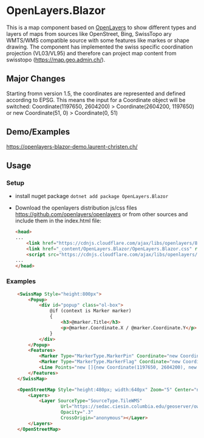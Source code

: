 # OpenLayers.Blazor

This is a map component based on [OpenLayers](https://openlayers.org/) to show different types and layers of maps from sources like OpenStreet, Bing, SwissTopo ary WMTS/WMS compatible source with some features like markes or shape drawing. The component has implemented the swiss specific coordination projection (VL03/VL95) and therefore can project map content from swisstopo (https://map.geo.admin.ch/). 

## Major Changes

Starting fromn version 1.5, the coordinates are represented and defined according to EPSG. This means the input for a Coordinate object will be switched: Coordinate(1197650, 2604200) > Coordinate(2604200, 1197650) or new Coordinate(51, 0) > Coordinate(0, 51)

## Demo/Examples

https://openlayers-blazor-demo.laurent-christen.ch/

## Usage

### Setup

- install nuget package ```dotnet add package OpenLayers.Blazor```
- Download the openlayers distribution js/css files https://github.com/openlayers/openlayers or from other sources and include them in the index.html file:

    ```html
    <head>
    ...
        <link href="https://cdnjs.cloudflare.com/ajax/libs/openlayers/8.1.0/ol.min.css" rel="stylesheet" />
        <link href="_content/OpenLayers.Blazor/OpenLayers.Blazor.css" rel="stylesheet" />
        <script src="https://cdnjs.cloudflare.com/ajax/libs/openlayers/8.1.0/dist/ol.min.js"></script>
    ...
    </head>
    ```

### Examples

```html
    <SwissMap Style="height:800px">
        <Popup>
            <div id="popup" class="ol-box">
                @if (context is Marker marker)
                {
                    <h3>@marker.Title</h3>
                    <p>@marker.Coordinate.X / @marker.Coordinate.Y</p>
                }
            </div>
        </Popup>
        <Features>
            <Marker Type="MarkerType.MarkerPin" Coordinate="new Coordinate(2604200, 1197650)"></Marker>
            <Marker Type="MarkerType.MarkerFlag" Coordinate="new Coordinate(2624200, 1177650)" Title="Hallo" BackgroundColor="#449933" Popup></Marker>
            <Line Points="new []{new Coordinate(1197650, 2604200), new Coordinate(2624200, 1177650)}" BorderColor="cyan"></Line>
        </Features>
    </SwissMap>

    <OpenStreetMap Style="height:480px; width:640px" Zoom="5" Center="new Coordinate(0, 51)">
        <Layers>
            <Layer SourceType="SourceType.TileWMS"
                    Url="https://sedac.ciesin.columbia.edu/geoserver/ows?SERVICE=WMS&VERSION=1.3.0&REQUEST=GetMap&FORMAT=image%2Fpng&TRANSPARENT=true&LAYERS=gpw-v3%3Agpw-v3-population-density_2000&LANG=en"
                    Opacity=".3"
                    CrossOrigin="anonymous"></Layer>
        </Layers>
    </OpenStreetMap>
``` 
